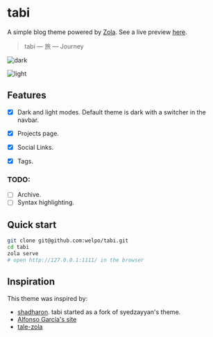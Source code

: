 # tabi

A simple blog theme powered by [Zola](getzola.org). See a live preview [here](https://welpo.github.io/tabi).

> tabi — 旅 — Journey

![dark](https://user-images.githubusercontent.com/6399341/216358758-912b47e3-03ed-4b6d-b818-37cea7c42f45.png)

![light](https://user-images.githubusercontent.com/6399341/216358783-ddfa06fe-ea97-480d-b676-eb8526881e83.png)

## Features

- [X] Dark and light modes. Default theme is dark with a switcher in the navbar.
- [X] Projects page.
- [x] Social Links.
- [x] Tags.


### TODO:
- [ ] Archive.
- [ ] Syntax highlighting.

## Quick start

```bash
git clone git@github.com:welpo/tabi.git
cd tabi
zola serve
# open http://127.0.0.1:1111/ in the browser
```

## Inspiration

This theme was inspired by:
- [shadharon](https://github.com/syedzayyan/shadharon). tabi started as a fork of syedzayyan's theme.
- [Alfonso García's site](https://alfoncode.com/)
- [tale-zola](https://github.com/aaranxu/tale-zola)
